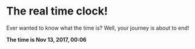 # The real time clock!

Ever wanted to know what the time is? Well, your journey is about to end!

**The time is Nov 13, 2017, 00:06**